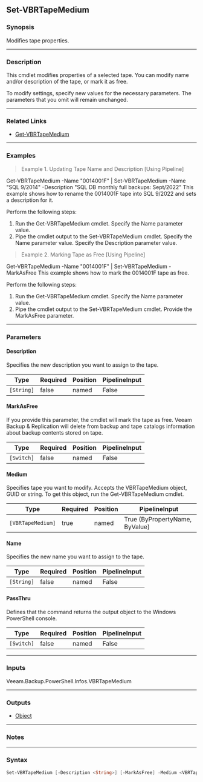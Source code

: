 Set-VBRTapeMedium
-----------------

### Synopsis
Modifies tape properties.

---

### Description

This cmdlet modifies properties of a selected tape. You can modify name and/or description of the tape, or mark it as free.

To modify settings, specify new values for the necessary parameters. The parameters that you omit will remain unchanged.

---

### Related Links
* [Get-VBRTapeMedium](Get-VBRTapeMedium)

---

### Examples
> Example 1. Updating Tape Name and Description [Using Pipeline]

Get-VBRTapeMedium -Name "0014001F" | Set-VBRTapeMedium -Name "SQL 9/2014" -Description "SQL DB monthly full backups: Sept/2022"
This example shows how to rename the 0014001F tape into SQL 9/2022 and sets a description for it.

Perform the following steps:
1. Run the Get-VBRTapeMedium cmdlet. Specify the Name parameter value.
2. Pipe the cmdlet output to the Set-VBRTapeMedium cmdlet. Specify the Name parameter value. Specify the Description parameter value.
> Example 2. Marking Tape as Free [Using Pipeline]

Get-VBRTapeMedium -Name "0014001F" | Set-VBRTapeMedium -MarkAsFree
This example shows how to mark the 0014001F tape as free.

Perform the following steps:
1. Run the Get-VBRTapeMedium cmdlet. Specify the Name parameter value.
2. Pipe the cmdlet output to the Set-VBRTapeMedium cmdlet. Provide the MarkAsFree parameter.

---

### Parameters
#### **Description**
Specifies the new description you want to assign to the tape.

|Type      |Required|Position|PipelineInput|
|----------|--------|--------|-------------|
|`[String]`|false   |named   |False        |

#### **MarkAsFree**
If you provide this parameter, the cmdlet will mark the tape as free. Veeam Backup & Replication will delete from backup and tape catalogs information about backup contents stored on tape.

|Type      |Required|Position|PipelineInput|
|----------|--------|--------|-------------|
|`[Switch]`|false   |named   |False        |

#### **Medium**
Specifies tape you want to modify. Accepts the VBRTapeMedium object, GUID or string.  To get this object, run the Get-VBRTapeMedium cmdlet.

|Type             |Required|Position|PipelineInput                 |
|-----------------|--------|--------|------------------------------|
|`[VBRTapeMedium]`|true    |named   |True (ByPropertyName, ByValue)|

#### **Name**
Specifies the new name you want to assign to the tape.

|Type      |Required|Position|PipelineInput|
|----------|--------|--------|-------------|
|`[String]`|false   |named   |False        |

#### **PassThru**
Defines that the command returns the output object to the Windows PowerShell console.

|Type      |Required|Position|PipelineInput|
|----------|--------|--------|-------------|
|`[Switch]`|false   |named   |False        |

---

### Inputs
Veeam.Backup.PowerShell.Infos.VBRTapeMedium

---

### Outputs
* [Object](https://learn.microsoft.com/en-us/dotnet/api/System.Object)

---

### Notes

---

### Syntax
```PowerShell
Set-VBRTapeMedium [-Description <String>] [-MarkAsFree] -Medium <VBRTapeMedium> [-Name <String>] [-PassThru] [<CommonParameters>]
```
